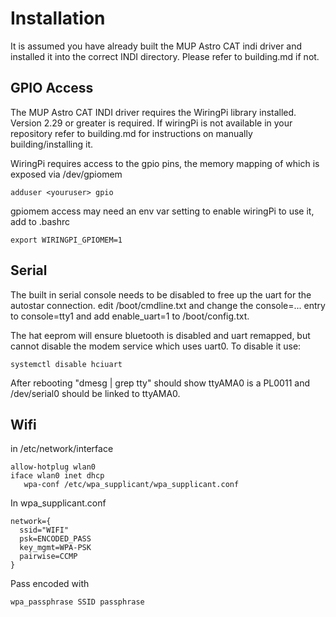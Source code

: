 # Installation

It is assumed you have already built the MUP Astro CAT indi driver and
installed it into the correct INDI directory. Please refer to building.md
if not.

## GPIO Access

The MUP Astro CAT INDI driver requires the WiringPi library installed. Version
2.29 or greater is required. If wiringPi is not available in your repository
refer to building.md for instructions on manually building/installing it.

WiringPi requires access to the gpio pins, the memory mapping of which is
exposed via /dev/gpiomem 

    adduser <youruser> gpio
  
gpiomem access may need an env var setting to enable wiringPi to use it, add
to .bashrc

    export WIRINGPI_GPIOMEM=1

## Serial

The built in serial console needs to be disabled to free up the uart for the
autostar connection. edit /boot/cmdline.txt and change the console=... entry
to console=tty1 and add enable_uart=1 to /boot/config.txt.

The hat eeprom will ensure bluetooth is disabled and uart remapped, but cannot 
disable the modem service which uses uart0. To disable it use:
    
    systemctl disable hciuart

After rebooting "dmesg | grep tty" should show ttyAMA0 is a PL0011 and /dev/serial0
should be linked to ttyAMA0.

## Wifi

in /etc/network/interface


    allow-hotplug wlan0
    iface wlan0 inet dhcp
       wpa-conf /etc/wpa_supplicant/wpa_supplicant.conf

In wpa_supplicant.conf

    network={
	  ssid="WIFI"
	  psk=ENCODED_PASS
	  key_mgmt=WPA-PSK
	  pairwise=CCMP	
    }

Pass encoded with

    wpa_passphrase SSID passphrase


